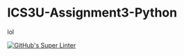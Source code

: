 # ICS3U-Assignment3-Python
lol

[![GitHub's Super Linter](https://github.com/Aidan-Lalonde-Novales/ICS3U-Assignment3-Python/workflows/GitHub's%20Super%20Linter/badge.svg)](https://github.com/Aidan-Lalonde-Novales/ICS3U-Assignment3-Python/actions)
